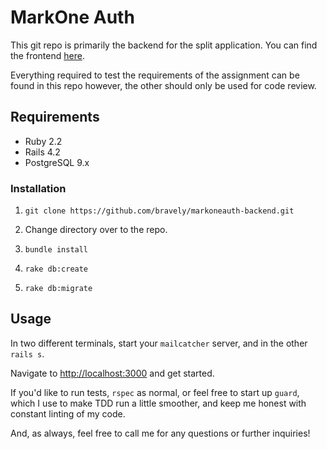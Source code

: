 MarkOne Auth
============

This git repo is primarily the backend for the split application. You can find the frontend [here](https://github.com/bravely/markoneauth-frontend).

Everything required to test the requirements of the assignment can be found in this repo however, the other should only be used for code review.

## Requirements
* Ruby 2.2
* Rails 4.2
* PostgreSQL 9.x

### Installation

1. `git clone https://github.com/bravely/markoneauth-backend.git`

2. Change directory over to the repo.

3. `bundle install`

4. `rake db:create`

5. `rake db:migrate`

## Usage

In two different terminals, start your `mailcatcher` server, and in the other `rails s`.

Navigate to [http://localhost:3000]() and get started.

If you'd like to run tests, `rspec` as normal, or feel free to start up `guard`, which I use to make TDD run a little smoother, and keep me honest with constant linting of my code.

And, as always, feel free to call me for any questions or further inquiries!
